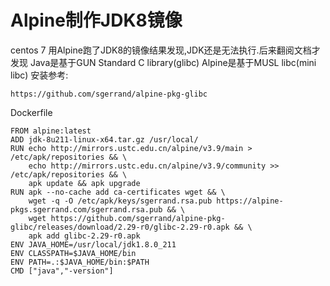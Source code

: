 # Alpine制作JDK8镜像

centos 7 用Alpine跑了JDK8的镜像结果发现,JDK还是无法执行.后来翻阅文档才发现 Java是基于GUN Standard C library\(glibc\) Alpine是基于MUSL libc\(mini libc\) 安装参考:

```markup
https://github.com/sgerrand/alpine-pkg-glibc
```

Dockerfile

```text
FROM alpine:latest
ADD jdk-8u211-linux-x64.tar.gz /usr/local/
RUN echo http://mirrors.ustc.edu.cn/alpine/v3.9/main > /etc/apk/repositories && \
    echo http://mirrors.ustc.edu.cn/alpine/v3.9/community >> /etc/apk/repositories && \
    apk update && apk upgrade
RUN apk --no-cache add ca-certificates wget && \
    wget -q -O /etc/apk/keys/sgerrand.rsa.pub https://alpine-pkgs.sgerrand.com/sgerrand.rsa.pub && \
    wget https://github.com/sgerrand/alpine-pkg-glibc/releases/download/2.29-r0/glibc-2.29-r0.apk && \
    apk add glibc-2.29-r0.apk
ENV JAVA_HOME=/usr/local/jdk1.8.0_211
ENV CLASSPATH=$JAVA_HOME/bin
ENV PATH=.:$JAVA_HOME/bin:$PATH
CMD ["java","-version"]
```


